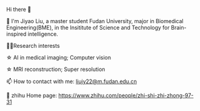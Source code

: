 Hi there 👋

🔭 I'm Jiyao Liu, a master student Fudan University, major in Biomedical Engineering(BME), in the Insititute of Science and Technology for Brain-inspired intelligence.

👨‍🎓Research interests

☆ AI in medical imaging; Computer vision

☆ MRI reconstruction; Super resolution

📫 How to contact with me: liujy22@m.fudan.edu.cn

🤔 zhihu Home page: https://www.zhihu.com/people/zhi-shi-zhi-zhong-97-31
